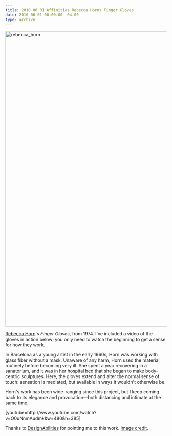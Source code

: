 ```yaml
---
title: 2010 06 01 Affinities Rebecca Horns Finger Gloves
date: 2010-06-01 00:00:00 -04:00
type: archive
---
```


<p><a href="http://ablersite.files.wordpress.com/2010/06/rebecca_horn.jpeg"><img class="alignnone size-full wp-image-4304" alt="rebecca_horn" src="{{ site.baseurl }}/uploads/rebecca_horn.jpeg" width="610" height="921" /></a></p>
<p><a href="http://www.rebecca-horn.de/pages/index_eng.html">Rebecca Horn</a>'s <em>Finger Gloves</em>, from 1974. I've included a video of the gloves in action below; you only need to watch the beginning to get a sense for how they work.</p>
<p>In Barcelona as a young artist in the early 1960s, Horn was working with glass fiber without a mask. Unaware of any harm, Horn used the material routinely before becoming very ill. She spent a year recovering in a sanatorium, and it was in her hospital bed that she began to make body-centric sculptures. Here, the gloves extend and alter the normal sense of touch: sensation is mediated, but available in ways it wouldn't otherwise be.</p>
<p>Horn's work has been wide-ranging since this project, but I keep coming back to its elegance and provocation—both distancing and intimate at the same time.</p>
<p>[youtube=http://www.youtube.com/watch?v=O0uNnmAudmk&amp;w=480&amp;h=385]</p>
<p>Thanks to <a href="http://designabilities.wordpress.com/">DesignAbilities</a> for pointing me to this work. <a href="http://artscool.cfa.cmu.edu/~king/study/artweb/installation%20&amp;%20performance/sld026.htm">Image credit</a>.</p>
